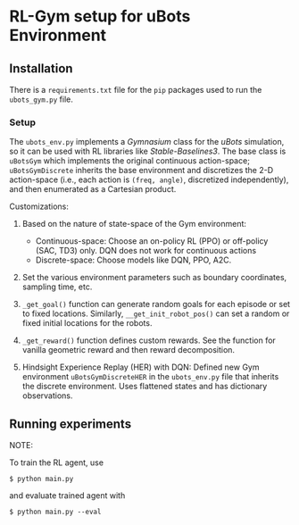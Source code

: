 # RL-Gym setup for uBots Environment

## Installation

There is a `requirements.txt` file for the `pip` packages used to run the `ubots_gym.py` file.

### Setup

The `ubots_env.py` implements a _Gymnasium_ class for the _uBots_ simulation, so it can be used with RL libraries like _Stable-Baselines3_. The base class is `uBotsGym` which implements the original continuous action-space; `uBotsGymDiscrete` inherits the base environment and discretizes the 2-D action-space (i.e., each action is `(freq, angle)`, discretized independently), and then enumerated as a Cartesian product.

Customizations:

1. Based on the nature of state-space of the Gym environment:
    - Continuous-space: Choose an on-policy RL (PPO) or off-policy (SAC, TD3) only. DQN does not work for continuous actions
    - Discrete-space: Choose models like DQN, PPO, A2C.

2. Set the various environment parameters such as boundary coordinates, sampling time, etc.

3. `_get_goal()` function can generate random goals for each episode or set to fixed locations. Similarly, `__get_init_robot_pos()` can set a random or fixed initial locations for the robots.

4. `_get_reward()` function defines custom rewards. See the function for vanilla geometric reward and then reward decomposition.

5. Hindsight Experience Replay (HER) with DQN: Defined new Gym environment `uBotsGymDiscreteHER` in the `ubots_env.py` file that inherits the discrete environment. Uses flattened states and has dictionary observations.

## Running experiments

NOTE: 

To train the RL agent, use

```shell
$ python main.py
```

and evaluate trained agent with

```shell
$ python main.py --eval
```
